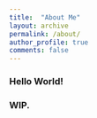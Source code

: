 ```yaml
---
title:  "About Me"
layout: archive
permalink: /about/
author_profile: true
comments: false
---
```


### Hello World!

### WIP.


